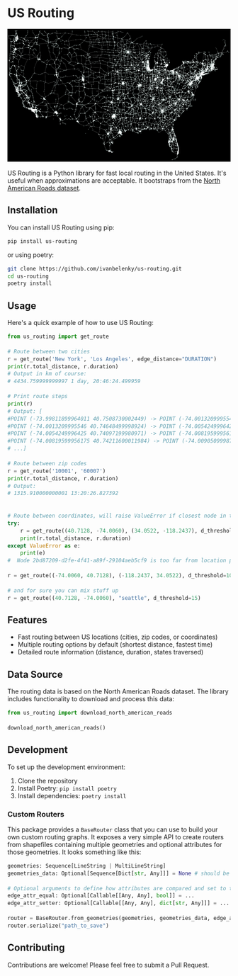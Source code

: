 
# US Routing

<p align="center">
  <img src="https://github.com/ivanbelenky/us-routing/blob/master/assets/usroutegraph.png?raw=true" alt="US Routing Logo" width="600" height="300">
</p>

US Routing is a Python library for fast local routing in the United States. It's useful when approximations are acceptable. It bootstraps from the [North American Roads dataset](https://geodata.bts.gov/datasets/usdot::north-american-roads).

## Installation

You can install US Routing using pip:

```sh
pip install us-routing
```

or using poetry:

```sh
git clone https://github.com/ivanbelenky/us-routing.git
cd us-routing
poetry install
```

## Usage

Here's a quick example of how to use US Routing:

```python
from us_routing import get_route

# Route between two cities
r = get_route('New York', 'Los Angeles', edge_distance="DURATION")
print(r.total_distance, r.duration)
# Output in km of course:
# 4434.759999999997 1 day, 20:46:24.499959

# Print route steps
print(r)
# Output: [
#POINT (-73.99811899964011 40.7508730002449) -> POINT (-74.0013209995546 40.74648499998924) (0.5700000000000001 km) 9TH AV, SP_TH_MA, 72 km/h
#POINT (-74.0013209995546 40.74648499998924) -> POINT (-74.0054249996425 40.74097199980971) (0.6799999999999999 km) 9TH AV, SP_TH_MA, 72 km/h
#POINT (-74.0054249996425 40.74097199980971) -> POINT (-74.00819599956175 40.74211600011984) (0.27 km) W 14TH ST, SP_TH_MA, 72 km/h
#POINT (-74.00819599956175 40.74211600011984) -> POINT (-74.0090509998795 40.74090099973697) (0.16 km) 10TH AV, SP_TH_MA, 72 km/h
# ...]

# Route between zip codes
r = get_route('10001', '60007')
print(r.total_distance, r.duration)
# Output:
# 1315.910000000001 13:20:26.827392


# Route between coordinates, will raise ValueError if closest node in the graph is too far from the location
try:
    r = get_route((40.7128, -74.0060), (34.0522, -118.2437), d_threshold=0.00001)
    print(r.total_distance, r.duration)
except ValueError as e:
    print(e)
#  Node 2bd87209-d2fe-4f41-a89f-29104aeb5cf9 is too far from location point=<POINT (40.713 -74.006)> zip_code=None admin=None name=None

r = get_route((-74.0060, 40.7128), (-118.2437, 34.0522), d_threshold=10)

# and for sure you can mix stuff up
r = get_route((40.7128, -74.0060), "seattle", d_threshold=15)

```

## Features

- Fast routing between US locations (cities, zip codes, or coordinates)
- Multiple routing options by default (shortest distance, fastest time)
- Detailed route information (distance, duration, states traversed)

## Data Source

The routing data is based on the North American Roads dataset. The library includes functionality to download and process this data:


```python
from us_routing import download_north_american_roads

download_north_american_roads()
```

## Development

To set up the development environment:

1. Clone the repository
2. Install Poetry: `pip install poetry`
3. Install dependencies: `poetry install`

### Custom Routers

This package provides a `BaseRouter` class that you can use to build your own custom routing graphs. It exposes a very simple API to create routers from shapefiles containing multiple geometries and optional attributes for those geometries. It looks something like this:

```python
geometries: Sequence[LineString | MultiLineString]
geometries_data: Optional[Sequence[Dict[str, Any]]] = None # should be serializable

# Optional arguments to define how attributes are compared and set to the edges of the graph
edge_attr_equal: Optional[Callable[[Any, Any], bool]] = ...
edge_attr_setter: Optional[Callable[[Any, Any], dict[str, Any]]] = ...

router = BaseRouter.from_geometries(geometries, geometries_data, edge_attr_equal, edge_attr_setter)
router.serialize("path_to_save")
```


## Contributing

Contributions are welcome! Please feel free to submit a Pull Request.
